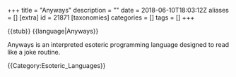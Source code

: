 +++
title = "Anyways"
description = ""
date = 2018-06-10T18:03:12Z
aliases = []
[extra]
id = 21871
[taxonomies]
categories = []
tags = []
+++

{{stub}}
{{language|Anyways}}

Anyways is an interpreted esoteric programming language designed to read like a joke routine.

{{Category:Esoteric_Languages}}
